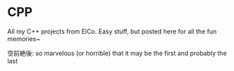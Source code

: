 # CPP

All my C++ projects from ElCo. Easy stuff, but posted here for all the fun memories~

空前絶後: so marvelous (or horrible) that it may be the first and probably the last
